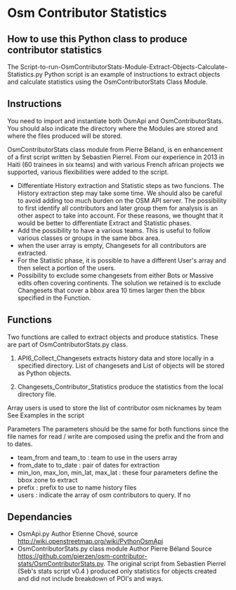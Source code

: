 # Osm Contributor Statistics


## How to use this Python class to produce contributor statistics

The Script-to-run-OsmContributorStats-Module-Extract-Objects-Calculate-Statistics.py Python script is an example of instructions to extract objects and calculate statistics using the OsmContributorStats Class Module.

## Instructions

You need to import and instantiate both OsmApi and OsmContributorStats. You should also indicate the directory where the Modules are stored and where the files produced will be stored.

OsmContributorStats class module from Pierre Béland, is en enhancement of a first script written by Sebastien Pierrel. From our experience in 2013 in Haiti (60 trainees in six teams) and with various French african projects we supported, various flexibilities were added to the script.
* Differentiate History extraction and Statistic steps as two funcions. The History extraction step may take some time. We should also be careful to avoid adding too much burden on the OSM API server. The possibility to first identify all contributors and later group them for analysis is an other aspect to take into account. For these reasons, we thought that it would be better to differentiate Extract and Statistic phases.
* Add the possibility to have a various teams. This is useful to follow various classes or groups in the same bbox area.
* when the user array is empty, Changesets for all contributors are extracted.
* For the Statistic phase, it is possible to have a different User's array and then select a portion of the users. 
* Possibility to exclude some changesets from either Bots or Massive edits often covering continents. The solution we retained is to exclude Changesets that cover a bbox area 10 times larger then the bbox specified in the Function.


## Functions

Two functions are called to extract objects and produce statistics. These are part of OsmContributorStats.py class.

1. API6_Collect_Changesets extracts history data and store locally in a specified directory. List of changesets and List of objects will be stored as Python objects.

2. Changesets_Contributor_Statistics  produce the statistics from the local directory file.

Array users is used to store the list of contributor osm nicknames by team
See Examples in the script


Parameters
The parameters should be the same for both functions since the file names for read / write are composed using the prefix and the from and to dates.

* team_from and team_to : team to use in the users array
* from_date to to_date : pair of dates for extraction
* min_lon, max_lon, min_lat, max_lat : these four parameters define the bbox zone to extract
* prefix : prefix to use to name history files
* users : indicate the array of osm contributors to query. If no


## Dependancies

* OsmApi.py Author Etienne Chové, source http://wiki.openstreetmap.org/wiki/PythonOsmApi
* OsmContributorStats.py class module Author Pierre Béland Source https://github.com/pierzen/osm-contributor-stats/OsmContributorStats.py. The original script from Sebastien Pierrel (Seb's stats script v0.4 ) produced only statistics for objects created and did not include breakdown of POI's and ways.

